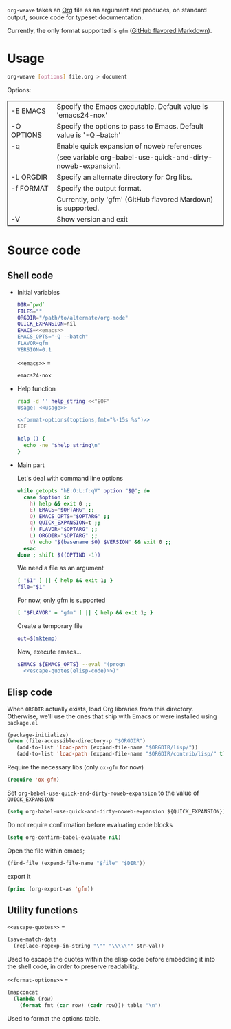 `org-weave` takes an [Org](http://orgmode.org) file as an argument and produces, on standard output, source code for typeset documentation.

Currently, the only format supported is `gfm` ([GitHub flavored Markdown](http://github.github.com/github-flavored-markdown/)).

# Usage

```sh
org-weave [options] file.org > document
```

Options:

<table id="toptions" border="2" cellspacing="0" cellpadding="6" rules="groups" frame="hsides">


<colgroup>
<col  class="left" />

<col  class="left" />
</colgroup>
<tbody>
<tr>
<td class="left">-E EMACS</td>
<td class="left">Specify the Emacs executable. Default value is 'emacs24-nox'</td>
</tr>


<tr>
<td class="left">-O OPTIONS</td>
<td class="left">Specify the options to pass to Emacs. Default value is '-Q &#x2013;batch'</td>
</tr>


<tr>
<td class="left">-q</td>
<td class="left">Enable quick expansion of noweb references</td>
</tr>


<tr>
<td class="left">&#xa0;</td>
<td class="left">(see variable org-babel-use-quick-and-dirty-noweb-expansion).</td>
</tr>


<tr>
<td class="left">-L ORGDIR</td>
<td class="left">Specify an alternate directory for Org libs.</td>
</tr>


<tr>
<td class="left">-f FORMAT</td>
<td class="left">Specify the output format.</td>
</tr>


<tr>
<td class="left">&#xa0;</td>
<td class="left">Currently, only 'gfm' (GitHub flavored Mardown) is supported.</td>
</tr>


<tr>
<td class="left">-V</td>
<td class="left">Show version and exit</td>
</tr>
</tbody>
</table>

# Source code

## Shell code



-   Initial variables

    ```sh
    DIR=`pwd`
    FILES=""
    ORGDIR="/path/to/alternate/org-mode"
    QUICK_EXPANSION=nil
    EMACS=<<emacs>>
    EMACS_OPTS="-Q --batch"
    FLAVOR=gfm
    VERSION=0.1
    ```
    
    `<<emacs>>` =
    
    ```sh
    emacs24-nox
    ```

-   Help function

    ```sh
    read -d '' help_string <<"EOF"
    Usage: <<usage>>
    
    <<format-options(toptions,fmt="%-15s %s")>>
    EOF
    
    help () {
      echo -ne "$help_string\n"
    }
    ```

-   Main part

    Let's deal with command line options
    
    ```sh
    while getopts "hE:O:L:f:qV" option "$@"; do
      case $option in
        h) help && exit 0 ;;
        E) EMACS="$OPTARG" ;;
        O) EMACS_OPTS="$OPTARG" ;;
        q) QUICK_EXPANSION=t ;;
        f) FLAVOR="$OPTARG" ;;
        L) ORGDIR="$OPTARG" ;;
        V) echo "$(basename $0) $VERSION" && exit 0 ;;
      esac
    done ; shift $((OPTIND -1))
    ```
    
    We need a file as an argument
    
    ```sh
    [ "$1" ] || { help && exit 1; }
    file="$1"
    ```
    
    For now, only gfm is supported
    
    ```sh
    [ "$FLAVOR" = "gfm" ] || { help && exit 1; }
    ```
    
    Create a temporary file
    
    ```sh
    out=$(mktemp)
    ```
    
    Now, execute emacs&#x2026;
    
    ```sh
    $EMACS ${EMACS_OPTS} --eval "(progn
      <<escape-quotes(elisp-code)>>)"
    ```

## Elisp code

When `ORGDIR` actually exists, load Org libraries from this directory. Otherwise, we'll use the ones that ship with Emacs or were installed using `package.el`

```lisp
(package-initialize)
(when (file-accessible-directory-p "$ORGDIR")
   (add-to-list 'load-path (expand-file-name "$ORGDIR/lisp/"))
   (add-to-list 'load-path (expand-file-name "$ORGDIR/contrib/lisp/" t)))
```

Require the necessary libs (only `ox-gfm` for now)

```lisp
(require 'ox-gfm)
```

Set `org-babel-use-quick-and-dirty-noweb-expansion` to the value of `QUICK_EXPANSION`

```lisp
(setq org-babel-use-quick-and-dirty-noweb-expansion ${QUICK_EXPANSION})
```

Do not require confirmation before evaluating code blocks

```lisp
(setq org-confirm-babel-evaluate nil)
```

Open the file within emacs;

```lisp
(find-file (expand-file-name "$file" "$DIR"))
```

export it

```lisp
(princ (org-export-as 'gfm))
```

## Utility functions

`<<escape-quotes>>` =

```lisp
(save-match-data
  (replace-regexp-in-string "\"" "\\\\\"" str-val))
```

Used to escape the quotes within the elisp code before embedding it into the shell code, in order to preserve readability.

`<<format-options>>` =

```lisp
(mapconcat 
  (lambda (row)
    (format fmt (car row) (cadr row))) table "\n")
```

Used to format the options table.

